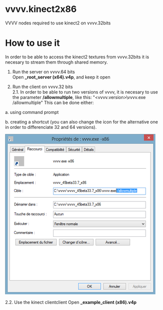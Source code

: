 # vvvv.kinect2x86
VVVV nodes required to use kinect2 on vvvv.32bits

# How to use it
In order to be able to access the kinect2 textures from vvvv.32bits it is necesary to stream them through shared memory.

1. Run the server on vvvv.64 bits<br/>
Open **_root_server (x64).v4p**, and keep it open

2. Run the client on vvvv.32 bits<br/>
2.1. In order to be able to run two versions of vvvv, it is necesary to use the parameter **/allowmultiple**, like this:
    "<vvvv.version>\vvvv.exe /allowmultiple"
This can be done either:

  a. using command prompt 
  
  b. creating a shortcut (you can also change the icon for the alternative one in order to differenciate 32 and 64 versions).

![Image of how to setup the shortcut](https://github.com/joansolroo/vvvv.kinect2x86/blob/master/Documentation/vvvv_allowmultiple.png)

2.2. Use the kinect clientclient
Open **_example_client (x86).v4p**
